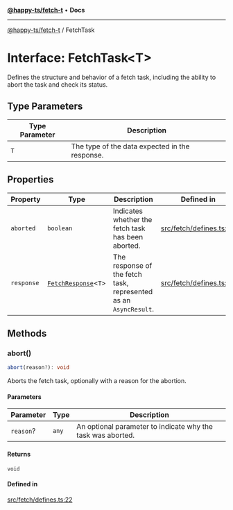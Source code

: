 [**@happy-ts/fetch-t**](../README.md) • **Docs**

***

[@happy-ts/fetch-t](../README.md) / FetchTask

# Interface: FetchTask\<T\>

Defines the structure and behavior of a fetch task, including the ability to abort the task and check its status.

## Type Parameters

| Type Parameter | Description |
| ------ | ------ |
| `T` | The type of the data expected in the response. |

## Properties

| Property | Type | Description | Defined in |
| ------ | ------ | ------ | ------ |
| `aborted` | `boolean` | Indicates whether the fetch task has been aborted. | [src/fetch/defines.ts:27](https://github.com/JiangJie/fetch-t/blob/9e5c4ce034f7bf6add07f55044bccbb16a68960c/src/fetch/defines.ts#L27) |
| `response` | [`FetchResponse`](../type-aliases/FetchResponse.md)\<`T`\> | The response of the fetch task, represented as an `AsyncResult`. | [src/fetch/defines.ts:32](https://github.com/JiangJie/fetch-t/blob/9e5c4ce034f7bf6add07f55044bccbb16a68960c/src/fetch/defines.ts#L32) |

## Methods

### abort()

```ts
abort(reason?): void
```

Aborts the fetch task, optionally with a reason for the abortion.

#### Parameters

| Parameter | Type | Description |
| ------ | ------ | ------ |
| `reason`? | `any` | An optional parameter to indicate why the task was aborted. |

#### Returns

`void`

#### Defined in

[src/fetch/defines.ts:22](https://github.com/JiangJie/fetch-t/blob/9e5c4ce034f7bf6add07f55044bccbb16a68960c/src/fetch/defines.ts#L22)
